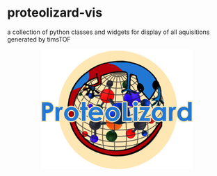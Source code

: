 # proteolizard-vis
a collection of python classes and widgets for display of all aquisitions generated by timsTOF

<p align="center">
  <img src="ProteolizardLogo.png" alt="logo" width="350"/>
</p>
